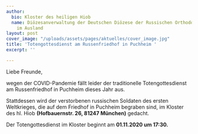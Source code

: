 ```yaml
---
author:
  bio: Kloster des heiligen Hiob
  name: Diözesanverwaltung der Deutschen Diözese der Russischen Orthodoxen Kirche
    im Ausland
layout: post
cover_image: "/uploads/assets/pages/aktuelles/cover_image.jpg"
title: 'Totengottesdienst am Russenfriedhof in Puchheim '
excerpt: ''

---
```

Liebe Freunde,

wegen der COVID-Pandemie fällt leider der traditionelle Totengottesdienst am Russenfriedhof in Puchheim dieses Jahr aus.

Stattdessen wird der verstorbenen russischen Soldaten des ersten Weltkrieges, die auf dem Friedhof in Puchheim begraben sind, im Kloster des hl. Hiob **(Hofbauernstr. 26, 81247 München)** gedacht.

Der Totengottesdienst im Kloster beginnt am **01.11.2020 um 17:30.**